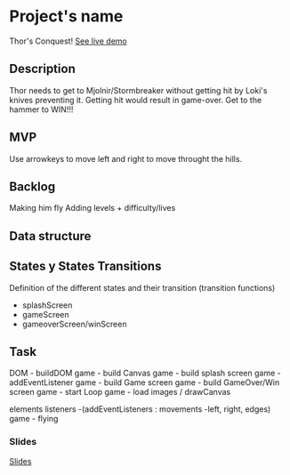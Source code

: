 # Project's name
Thor's Conquest!
<a href='http://chipicuajo.github.io/thors_conquest'>See live demo</a>

## Description
Thor needs to get to Mjolnir/Stormbreaker without getting hit by Loki's knives preventing it.
Getting hit would result in game-over. Get to the hammer to WIN!!!


## MVP
Use arrowkeys to move left and right to move throught the hills.


## Backlog
Making him fly
Adding levels + difficulty/lives


## Data structure




## States y States Transitions
Definition of the different states and their transition (transition functions)

- splashScreen
- gameScreen
- gameoverScreen/winScreen
## Task

DOM - buildDOM
game - build Canvas
game - build splash screen
game - addEventListener
game - build Game screen
game - build GameOver/Win screen
game - start Loop
game - load images / drawCanvas

elements listeners -(addEventListeners : movements -left, right, edges)
game - flying 

### Slides
<a href="https://docs.google.com/presentation/d/1VnboLla1cr1GF9My3C5WAQ8jiYQqXOA6Ls-6px3-GbI/edit?usp=sharing"> Slides</a>



